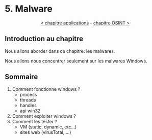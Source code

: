 # 5. Malware

<p align="center">
  <a href="../4-applications/README.md">< chapitre applications</a> - <a href="../6-osint/README.md">chapitre OSINT ></a>
</p>

## Introduction au chapitre

Nous allons aborder dans ce chapitre: les malwares.

Nous allons nous concentrer seulement sur les malwares Windows.

## Sommaire

1. Comment fonctionne windows ?
    - process
    - threads
    - handles
    - api win32
2. Comment exploiter windows ?
3. Comment les tester ?
    - VM (static, dynamic, etc…)
    - sites web (virusTotal, …)

<!-- 
TODO: 
    - low-level languages: assembleur, C (ou C++) 
    - niveaux de privileges

-->
